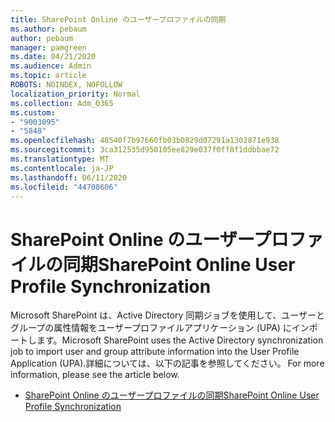```yaml
---
title: SharePoint Online のユーザープロファイルの同期
ms.author: pebaum
author: pebaum
manager: pamgreen
ms.date: 04/21/2020
ms.audience: Admin
ms.topic: article
ROBOTS: NOINDEX, NOFOLLOW
localization_priority: Normal
ms.collection: Adm_O365
ms.custom:
- "9003095"
- "5848"
ms.openlocfilehash: 48540f7b97660fb03b0829d07291a1302871e938
ms.sourcegitcommit: 3ca312535d950105ee829e037f0ff8f1ddbbae72
ms.translationtype: MT
ms.contentlocale: ja-JP
ms.lasthandoff: 06/11/2020
ms.locfileid: "44708606"
---
```

# <a name="sharepoint-online-user-profile-synchronization"></a><span data-ttu-id="8bdba-102">SharePoint Online のユーザープロファイルの同期</span><span class="sxs-lookup"><span data-stu-id="8bdba-102">SharePoint Online User Profile Synchronization</span></span>

<span data-ttu-id="8bdba-103">Microsoft SharePoint は、Active Directory 同期ジョブを使用して、ユーザーとグループの属性情報をユーザープロファイルアプリケーション (UPA) にインポートします。</span><span class="sxs-lookup"><span data-stu-id="8bdba-103">Microsoft SharePoint uses the Active Directory synchronization job to import user and group attribute information into the User Profile Application (UPA).</span></span><span data-ttu-id="8bdba-104">詳細については、以下の記事を参照してください。</span><span class="sxs-lookup"><span data-stu-id="8bdba-104"> For more information, please see the article below.</span></span>

- [<span data-ttu-id="8bdba-105">SharePoint Online のユーザープロファイルの同期</span><span class="sxs-lookup"><span data-stu-id="8bdba-105">SharePoint Online User Profile Synchronization</span></span>](https://docs.microsoft.com/sharepoint/user-profile-sync)
